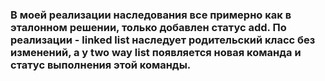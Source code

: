 ### В моей реализации наследования все примерно как в эталонном решении, только добавлен статус add. По реализации - linked list наследует родительский класс без изменений, а у two way list появляется новая команда и статус выполнения этой команды. 